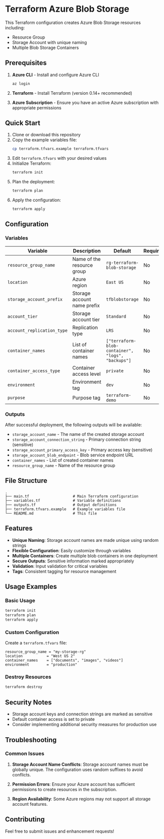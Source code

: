# Terraform Azure Blob Storage

This Terraform configuration creates Azure Blob Storage resources including:
- Resource Group
- Storage Account with unique naming
- Multiple Blob Storage Containers

## Prerequisites

1. **Azure CLI** - Install and configure Azure CLI
   ```bash
   az login
   ```

2. **Terraform** - Install Terraform (version 0.14+ recommended)

3. **Azure Subscription** - Ensure you have an active Azure subscription with appropriate permissions

## Quick Start

1. Clone or download this repository
2. Copy the example variables file:
   ```bash
   cp terraform.tfvars.example terraform.tfvars
   ```
3. Edit `terraform.tfvars` with your desired values
4. Initialize Terraform:
   ```bash
   terraform init
   ```
5. Plan the deployment:
   ```bash
   terraform plan
   ```
6. Apply the configuration:
   ```bash
   terraform apply
   ```

## Configuration

### Variables

| Variable | Description | Default | Required |
|----------|-------------|---------|----------|
| `resource_group_name` | Name of the resource group | `rg-terraform-blob-storage` | No |
| `location` | Azure region | `East US` | No |
| `storage_account_prefix` | Storage account name prefix | `tfblobstorage` | No |
| `account_tier` | Storage account tier | `Standard` | No |
| `account_replication_type` | Replication type | `LRS` | No |
| `container_names` | List of container names | `["terraform-blob-container", "logs", "backups"]` | No |
| `container_access_type` | Container access level | `private` | No |
| `environment` | Environment tag | `dev` | No |
| `purpose` | Purpose tag | `terraform-demo` | No |

### Outputs

After successful deployment, the following outputs will be available:
- `storage_account_name` - The name of the created storage account
- `storage_account_connection_string` - Primary connection string (sensitive)
- `storage_account_primary_access_key` - Primary access key (sensitive)
- `storage_account_blob_endpoint` - Blob service endpoint URL
- `container_names` - List of created container names
- `resource_group_name` - Name of the resource group

## File Structure

```
.
├── main.tf                    # Main Terraform configuration
├── variables.tf               # Variable definitions
├── outputs.tf                 # Output definitions
├── terraform.tfvars.example   # Example variables file
└── README.md                  # This file
```

## Features

- **Unique Naming**: Storage account names are made unique using random strings
- **Flexible Configuration**: Easily customize through variables
- **Multiple Containers**: Create multiple blob containers in one deployment
- **Secure Outputs**: Sensitive information marked appropriately
- **Validation**: Input validation for critical variables
- **Tags**: Consistent tagging for resource management

## Usage Examples

### Basic Usage
```bash
terraform init
terraform plan
terraform apply
```

### Custom Configuration
Create a `terraform.tfvars` file:
```hcl
resource_group_name = "my-storage-rg"
location           = "West US 2"
container_names    = ["documents", "images", "videos"]
environment        = "production"
```

### Destroy Resources
```bash
terraform destroy
```

## Security Notes

- Storage account keys and connection strings are marked as sensitive
- Default container access is set to private
- Consider implementing additional security measures for production use

## Troubleshooting

### Common Issues

1. **Storage Account Name Conflicts**: Storage account names must be globally unique. The configuration uses random suffixes to avoid conflicts.

2. **Permission Errors**: Ensure your Azure account has sufficient permissions to create resources in the subscription.

3. **Region Availability**: Some Azure regions may not support all storage account features.

## Contributing

Feel free to submit issues and enhancement requests!